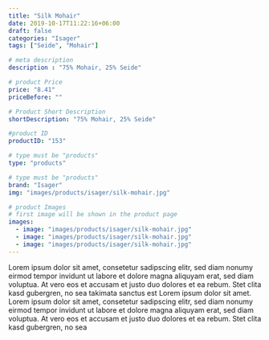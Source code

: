 ```yaml
---
title: "Silk Mohair"
date: 2019-10-17T11:22:16+06:00
draft: false
categories: "Isager"
tags: ["Seide", "Mohair"]

# meta description
description : "75% Mohair, 25% Seide"

# product Price
price: "8.41"
priceBefore: ""

# Product Short Description
shortDescription: "75% Mohair, 25% Seide"

#product ID
productID: "153"

# type must be "products"
type: "products"

# type must be "products"
brand: "Isager"
img: "images/products/isager/silk-mohair.jpg"   

# product Images
# first image will be shown in the product page
images:
  - image: "images/products/isager/silk-mohair.jpg"
  - image: "images/products/isager/silk-mohair.jpg"
  - image: "images/products/isager/silk-mohair.jpg"
---
```


Lorem ipsum dolor sit amet, consetetur sadipscing elitr, sed diam nonumy eirmod tempor invidunt ut labore et dolore magna aliquyam erat, sed diam voluptua. At vero eos et accusam et justo duo dolores et ea rebum. Stet clita kasd gubergren, no sea takimata sanctus est Lorem ipsum dolor sit amet. Lorem ipsum dolor sit amet, consetetur sadipscing elitr, sed diam nonumy eirmod tempor invidunt ut labore et dolore magna aliquyam erat, sed diam voluptua. At vero eos et accusam et justo duo dolores et ea rebum. Stet clita kasd gubergren, no sea 
